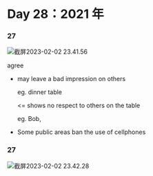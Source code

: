 # Day 28：2021 年

### 27

![截屏2023-02-02 23.41.56](https://xingqiu-tuchuang-1256524210.cos.ap-shanghai.myqcloud.com/3978/%E6%88%AA%E5%B1%8F2023-02-02%2023.41.56.png)

agree

- may leave a bad impression on others

  eg. dinner table

  <= shows no respect to others on the table

  eg. Bob,

- Some public areas ban the use of cellphones

### 27

![截屏2023-02-02 23.42.28](https://xingqiu-tuchuang-1256524210.cos.ap-shanghai.myqcloud.com/3978/%E6%88%AA%E5%B1%8F2023-02-02%2023.42.28.png)
